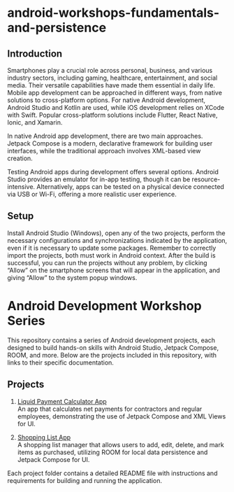 # android-workshops-fundamentals-and-persistence

## Introduction

Smartphones play a crucial role across personal, business, and various industry sectors, including gaming, healthcare, entertainment, and social media. Their versatile capabilities have made them essential in daily life. Mobile app development can be approached in different ways, from native solutions to cross-platform options. For native Android development, Android Studio and Kotlin are used, while iOS development relies on XCode with Swift. Popular cross-platform solutions include Flutter, React Native, Ionic, and Xamarin.

In native Android app development, there are two main approaches. Jetpack Compose is a modern, declarative framework for building user interfaces, while the traditional approach involves XML-based view creation.

Testing Android apps during development offers several options. Android Studio provides an emulator for in-app testing, though it can be resource-intensive. Alternatively, apps can be tested on a physical device connected via USB or Wi-Fi, offering a more realistic user experience.

## Setup

Install Android Studio (Windows), open any of the two projects, perform the necessary configurations and synchronizations indicated by the application, even if it is necessary to update some packages. Remember to correctly import the projects, both must work in Android context. After the build is successful, you can run the projects without any problem, by clicking “Allow” on the smartphone screens that will appear in the application, and giving “Allow” to the system popup windows.

# Android Development Workshop Series

This repository contains a series of Android development projects, each designed to build hands-on skills with Android Studio, Jetpack Compose, ROOM, and more. Below are the projects included in this repository, with links to their specific documentation.

## Projects

1. [Liquid Payment Calculator App](./fundamentals/README.md)  
   An app that calculates net payments for contractors and regular employees, demonstrating the use of Jetpack Compose and XML Views for UI.

2. [Shopping List App](./persistence/README.md)  
   A shopping list manager that allows users to add, edit, delete, and mark items as purchased, utilizing ROOM for local data persistence and Jetpack Compose for UI.

Each project folder contains a detailed README file with instructions and requirements for building and running the application.
